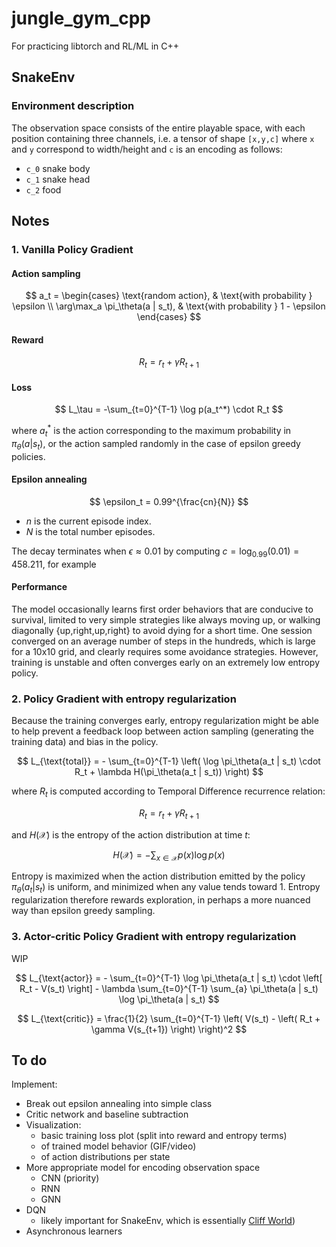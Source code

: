 # jungle_gym_cpp
For practicing libtorch and RL/ML in C++



## SnakeEnv

### Environment description

The observation space consists of the entire playable space, with each position containing three channels, i.e. a tensor
of shape `[x,y,c]` where `x` and `y` correspond to width/height and `c` is an encoding as follows:
- `c_0` snake body
- `c_1` snake head
- `c_2` food

## Notes

### 1. Vanilla Policy Gradient

#### Action sampling
$$
a_t =
\begin{cases}
\text{random action}, & \text{with probability } \epsilon \\
\arg\max_a \pi_\theta(a | s_t), & \text{with probability } 1 - \epsilon
\end{cases}
$$

#### Reward
$$ R_t = r_t + \gamma R_{t+1}$$

#### Loss

$$
L_\tau = -\sum_{t=0}^{T-1} \log p(a_t^*) \cdot R_t
$$

where $a_t^*$ is the action corresponding to the maximum probability in $\pi_\theta(a | s_t)$, or the action sampled
randomly in the case of epsilon greedy policies.

#### Epsilon annealing

$$
\epsilon_t = 0.99^{\frac{cn}{N}}
$$

- $n$ is the current episode index.
- $N$ is the total number episodes. 

The decay terminates when $\epsilon \approx 0.01$ by computing $c = \log_{0.99}(0.01) = 458.211$, for example

#### Performance

The model occasionally learns first order behaviors that are conducive to survival, limited to very simple strategies 
like always moving up, or walking diagonally {up,right,up,right} to avoid dying for a short time. One session converged on an average 
number of steps in the hundreds, which is large for a 10x10 grid, and clearly requires some avoidance strategies. 
However, training is unstable and often converges early on an extremely low entropy policy.

### 2. Policy Gradient with entropy regularization

Because the training converges early, entropy regularization might be able to help prevent a feedback loop between 
action sampling (generating the training data) and bias in the policy.

$$
L_{\text{total}} = - \sum_{t=0}^{T-1} \left( \log \pi_\theta(a_t | s_t) \cdot R_t + \lambda H(\pi_\theta(a_t | s_t)) \right)
$$

where $R_t$ is computed according to Temporal Difference recurrence relation:

$$
R_t = r_t + \gamma R_{t+1}
$$

and $H(\mathcal{X})$ is the entropy of the action distribution at time $t$:

$$
H(\mathcal{X}) = - \sum_{x \in \mathcal{X}} p(x) \log p(x)
$$

Entropy is maximized when the action distribution emitted by the policy $\pi_\theta(a_t|s_t)$ is uniform, and minimized 
when any value tends toward 1. Entropy regularization therefore rewards exploration, in perhaps a more nuanced way than 
epsilon greedy sampling.

### 3. Actor-critic Policy Gradient with entropy regularization

WIP

$$
L_{\text{actor}} = - \sum_{t=0}^{T-1} \log \pi_\theta(a_t | s_t) \cdot \left[ R_t - V(s_t) \right] - \lambda \sum_{t=0}^{T-1} \sum_{a} \pi_\theta(a | s_t) \log \pi_\theta(a | s_t)
$$

$$
L_{\text{critic}} = \frac{1}{2} \sum_{t=0}^{T-1} \left( V(s_t) - \left( R_t + \gamma V(s_{t+1}) \right) \right)^2
$$

## To do
Implement:
- Break out epsilon annealing into simple class
- Critic network and baseline subtraction
- Visualization:
  - basic training loss plot (split into reward and entropy terms)
  - of trained model behavior (GIF/video)
  - of action distributions per state
- More appropriate model for encoding observation space
  - CNN (priority)
  - RNN
  - GNN
- DQN 
  - likely important for SnakeEnv, which is essentially [Cliff World](https://distill.pub/2019/paths-perspective-on-value-learning/))
- Asynchronous learners

